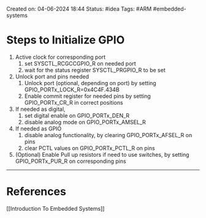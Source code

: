 Created on: 04-06-2024 18:44
Status: #idea
Tags: #ARM #embedded-systems 
# Steps to Initialize GPIO
1. Active clock for corresponding port
	1. set SYSCTL_RCGCCGPIO_R on needed port
	2. wait for the status register SYSCTL_PRGPIO_R to be set 
2. Unlock port and pins needed
	1. Unlock port (optional, depending on port) by setting GPIO_PORTx_LOCK_R=0x4C4F.434B
	2. Enable commit register for needed pins by setting GPIO_PORTx_CR_R in correct positions
 3. If needed as digital, 
	 1. set digital enable on GPIO_PORTx_DEN_R
	 2. disable analog mode on GPIO_PORTx_AMSEL_R
4.  If needed as GPIO
	1. disable analog functionality, by clearing GPIO_PORTx_AFSEL_R on pins
	2. clear PCTL values on GPIO_PORTx_PCTL_R on pins
5. (Optional) Enable Pull up resistors if need to use switches, by setting GPIO_PORTx_PUR_R on corresponding pins



-----------------
# References
[[Introduction To Embedded Systems]]